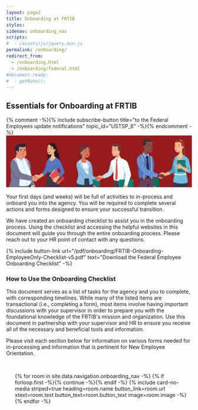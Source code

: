 ```yaml
---
layout: page2
title: Onboarding at FRTIB
styles:
sidenav: onboarding_nav
scripts:
#  - /assets/js/jquery.min.js
permalink: /onboarding/
redirect_from:
  - /onboarding.html
  - /onboarding/federal.html
#document-ready:
#  - getRate();
---
```


## Essentials for Onboarding at FRTIB

{% comment -%}{% include subscribe-button title="to the Federal Employees update notifications" topic_id="USTSP_8" -%}{% endcomment -%}
<img src="/assets/img/hero/onboarding_headerL.png" alt="New hires, welcome to the FRTIB">

Your first days (and weeks) will be full of activities to in-process and onboard you into the agency. You will be required to complete several actions and forms designed to ensure your successful transition.

We have created an onboarding checklist to assist you in the onboarding process. Using the checklist and accessing the helpful websites in this document will guide you through the entire onboarding process. Please reach out to your HR point of contact with any questions.

{% include button-link url="/pdf/onboarding/FRTIB-Onboarding-EmployeeOnly-Checklist-v5.pdf"
  text="Download the Federal Employee Onboarding Checklist" -%}

### How to Use the Onboarding Checklist

This document serves as a list of tasks for the agency and you to complete, with corresponding timelines. While many of the listed items are transactional (i.e., completing a form), most items involve having important discussions with your supervisor in order to prepare you with the foundational knowledge of the FRTIB's mission and organization. Use this document in partnership with your supervisor and HR to ensure you receive all of the necessary and beneficial tools and information.

Please visit each section below for information on various forms needed for in-processing and information that is pertinent for New Employee Orientation.

<br>

<!-- cards starts here -->
<ul class="usa-card-group">
{% for room in site.data.navigation.onboarding_nav -%}
{% if forloop.first -%}{% continue -%}{% endif -%}
{% include card-no-media striped=true heading=room.name button_link=room.url
      xtext=room.text button_text=room.button_text image=room.image -%}
{% endfor -%}
</ul>
<!-- end of cards -->

<!-- CONTENT END -->
